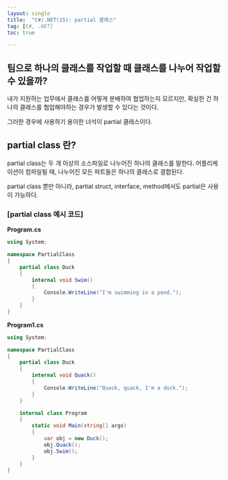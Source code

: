 ```yaml
---
layout: single
title:  "C#/.NET(15): partial 클래스"
tag: [C#, .NET]
toc: true 

---
```


## 팀으로 하나의 클래스를 작업할 때 클래스를 나누어 작업할 수 있을까?


내가 지원하는 업무에서 클래스를 어떻게 분배하여 협업하는지 모르지만, 확실한 건 하나의 클래스를 협업해야하는 경우가 발생할 수 있다는 것이다.

그러한 경우에 사용하기 용이한 녀석이 partial 클래스이다.







## partial class 란?

partial class는 두 개 이상의 소스파일로 나누어진 하나의 클래스를 말한다. 어플리케이션이 컴파일될 때, 나누어진 모든 파트들은 하나의 클래스로 결합된다. 

partial class 뿐만 아니라, partial struct, interface, method에서도 partial은 사용이 가능하다.







### [partial class 예시 코드]

**Program.cs**

```c#
using System;

namespace PartialClass
{
	partial class Duck
	{
		internal void Swim()
		{
			Console.WriteLine("I'm swimming in a pond.");
		}
	}
}
```







**Program1.cs**

```c#
using System;

namespace PartialClass
{
	partial class Duck
	{
		internal void Quack()
		{
			Console.WriteLine("Quack, quack, I'm a duck.");
		}
	}

	internal class Program
	{
		static void Main(string[] args)
		{
			var obj = new Duck();
			obj.Quack();
			obj.Swim();
		}
	}
}
```

